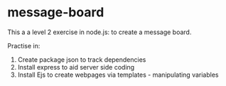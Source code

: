 # message-board

This a a level 2 exercise in node.js: to create a message board.

Practise in:

1. Create package json to track dependencies
2. Install express to aid server side coding
3. Install Ejs to create webpages via templates - manipulating variables
